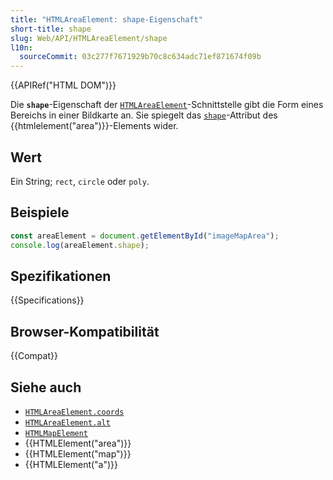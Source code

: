 ```yaml
---
title: "HTMLAreaElement: shape-Eigenschaft"
short-title: shape
slug: Web/API/HTMLAreaElement/shape
l10n:
  sourceCommit: 03c277f7671929b70c8c634adc71ef871674f09b
---
```


{{APIRef("HTML DOM")}}

Die **`shape`**-Eigenschaft der [`HTMLAreaElement`](/de/docs/Web/API/HTMLAreaElement)-Schnittstelle gibt die Form eines Bereichs in einer Bildkarte an. Sie spiegelt das [`shape`](/de/docs/Web/HTML/Element/area#shape)-Attribut des {{htmlelement("area")}}-Elements wider.

## Wert

Ein String; `rect`, `circle` oder `poly`.

## Beispiele

```js
const areaElement = document.getElementById("imageMapArea");
console.log(areaElement.shape);
```

## Spezifikationen

{{Specifications}}

## Browser-Kompatibilität

{{Compat}}

## Siehe auch

- [`HTMLAreaElement.coords`](/de/docs/Web/API/HTMLAreaElement/coords)
- [`HTMLAreaElement.alt`](/de/docs/Web/API/HTMLAreaElement/alt)
- [`HTMLMapElement`](/de/docs/Web/API/HTMLMapElement)
- {{HTMLElement("area")}}
- {{HTMLElement("map")}}
- {{HTMLElement("a")}}
